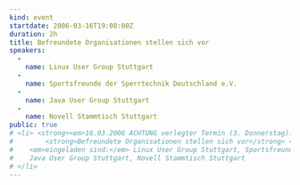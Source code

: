 ```yaml
---
kind: event
startdate: 2006-03-16T19:00:00Z
duration: 2h
title: Befreundete Organisationen stellen sich vor
speakers:
  -
    name: Linux User Group Stuttgart
  -
    name: Sportsfreunde der Sperrtechnik Deutschland e.V.
  -
    name: Java User Group Stuttgart
  -
    name: Novell Stammtisch Stuttgart
public: true
# <li> <strong><em>16.03.2006 ACHTUNG verlegter Termin (3. Donnerstag):</em></strong> <br>
#        <strong>Befreundete Organisationen stellen sich vor</strong> <br>
#    <em>eingeladen sind:</em> Linux User Group Stuttgart, Sportsfreunde der Sperrtechnik Deutschland e.V.,
#    Java User Group Stuttgart, Novell Stammtisch Stuttgart
# </li>
---
```

